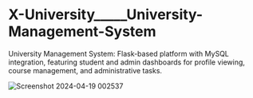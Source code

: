 # X-University_____University-Management-System
University Management System: Flask-based platform with MySQL integration, featuring student and admin dashboards for profile viewing, course management, and administrative tasks.

![Screenshot 2024-04-19 002537](https://github.com/Amanzm/X-University_____University-Management-System/assets/127956877/4be9e66d-80e6-4187-a984-341b4331a67c)


